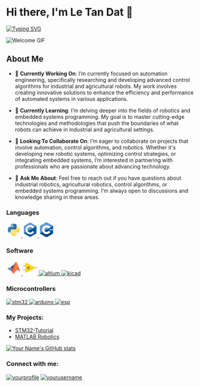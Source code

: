 # Hi there, I'm Le Tan Dat 👋
[![Typing SVG](https://readme-typing-svg.demolab.com?font=Fira+Code&pause=1000&center=true&width=435&lines=Le+Tan+Dat;Embedded+Engineer+%26+Robotics+Reseacher+)](https://git.io/typing-svg)

![Welcome GIF](https://media.giphy.com/media/3o7aCVp6KBj5kFFoKQ/giphy.gif)

## About Me

- 🔭 **Currently Working On**: I’m currently focused on automation engineering, specifically researching and developing advanced control algorithms for industrial and agricultural robots. My work involves creating innovative solutions to enhance the efficiency and performance of automated systems in various applications.

- 🌱 **Currently Learning**: I’m delving deeper into the fields of robotics and embedded systems programming. My goal is to master cutting-edge technologies and methodologies that push the boundaries of what robots can achieve in industrial and agricultural settings.

- 👯 **Looking To Collaborate On**: I’m eager to collaborate on projects that involve automation, control algorithms, and robotics. Whether it's developing new robotic systems, optimizing control strategies, or integrating embedded systems, I’m interested in partnering with professionals who are passionate about advancing technology.

- 💬 **Ask Me About**: Feel free to reach out if you have questions about industrial robotics, agricultural robotics, control algorithms, or embedded systems programming. I’m always open to discussions and knowledge sharing in these areas.


### Languages

<p align="left">
  <!-- Python -->
  <a href="https://www.python.org" target="_blank"> 
    <img src="https://raw.githubusercontent.com/devicons/devicon/master/icons/python/python-original.svg" alt="python" width="40" height="40"/> 
  </a>

  <!-- C -->
  <a href="https://en.wikipedia.org/wiki/C_(programming_language)" target="_blank"> 
    <img src="https://raw.githubusercontent.com/devicons/devicon/master/icons/c/c-original.svg" alt="c" width="40" height="40"/> 
  </a>

  <!-- C++ -->
  <a href="https://en.wikipedia.org/wiki/C%2B%2B" target="_blank"> 
    <img src="https://raw.githubusercontent.com/devicons/devicon/master/icons/cplusplus/cplusplus-original.svg" alt="c++" width="40" height="40"/> 
  </a>
</p>

### Software

<p align="left">
  <!-- MATLAB -->
  <a href="https://www.mathworks.com/products/matlab.html" target="_blank"> 
    <img src="https://raw.githubusercontent.com/devicons/devicon/master/icons/matlab/matlab-original.svg" alt="matlab" width="40" height="40"/> 
  </a>

  <!-- LabVIEW -->
  <a href="https://www.ni.com/en-us/innovations/labview.html" target="_blank"> 
    <img src="https://raw.githubusercontent.com/devicons/devicon/master/icons/labview/labview-original.svg" alt="labview" width="40" height="40"/> 
  </a>

  <!-- Altium Designer -->
  <a href="https://www.altium.com/" target="_blank"> 
    <img src="https://upload.wikimedia.org/wikipedia/commons/thumb/8/84/Altium_Designer_Logo.svg/1200px-Altium_Designer_Logo.svg.png" alt="altium" width="40" height="40"/> 
  </a>

  <!-- KiCad -->
  <a href="https://www.kicad.org/" target="_blank"> 
    <img src="https://upload.wikimedia.org/wikipedia/commons/thumb/6/6b/KiCad_logo.svg/1024px-KiCad_logo.svg.png" alt="kicad" width="40" height="40"/> 
  </a>
</p>

### Microcontrollers

<p align="left">
  <!-- STM32 -->
  <a href="https://www.st.com/en/microcontrollers-microprocessors/stm32-32-bit-arm-cortex-mcus.html" target="_blank"> 
    <img src="https://upload.wikimedia.org/wikipedia/commons/thumb/5/54/STMicroelectronics_logo.svg/1280px-STMicroelectronics_logo.svg.png" alt="stm32" width="40" height="40"/> 
  </a>

  <!-- Arduino -->
  <a href="https://www.arduino.cc/" target="_blank"> 
    <img src="https://upload.wikimedia.org/wikipedia/commons/thumb/3/33/Arduino_Logo.svg/1024px-Arduino_Logo.svg.png" alt="arduino" width="40" height="40"/> 
  </a>

  <!-- ESP -->
  <a href="https://www.espressif.com/en/products/socs" target="_blank"> 
    <img src="https://upload.wikimedia.org/wikipedia/commons/thumb/2/2e/ESP32.svg/1280px-ESP32.svg.png" alt="esp" width="40" height="40"/> 
  </a>
</p>



### My Projects:
- [STM32-Tutorial](https://github.com/yourusername/STM32-Tutorial)
- [MATLAB Robotics](https://github.com/yourusername/MATLAB-Robotics)

[![Your Name's GitHub stats](https://github-readme-stats.vercel.app/api?username=yourusername)](https://github.com/yourusername/github-readme-stats)

### Connect with me:
<p align="left">
<a href="https://linkedin.com/in/yourprofile" target="blank"><img align="center" src="https://cdn.jsdelivr.net/npm/simple-icons@3.0.1/icons/linkedin.svg" alt="yourprofile" height="30" width="40" /></a>
<a href="https://github.com/yourusername" target="blank"><img align="center" src="https://cdn.jsdelivr.net/npm/simple-icons@3.0.1/icons/github.svg" alt="yourusername" height="30" width="40" /></a>
</p>
